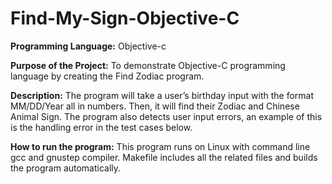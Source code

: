 # Find-My-Sign-Objective-C

**Programming Language:** Objective-c

**Purpose of the Project:** To demonstrate Objective-C programming language by creating the Find Zodiac program.

**Description:** The program will take a user’s birthday input with the format MM/DD/Year all in numbers. Then, it will
find their Zodiac and Chinese Animal Sign. The program also detects user input errors, an example of
this is the handling error in the test cases below.

**How to run the program:** This program runs on Linux with command line gcc and gnustep compiler. Makefile includes all the
related files and builds the program automatically. 
